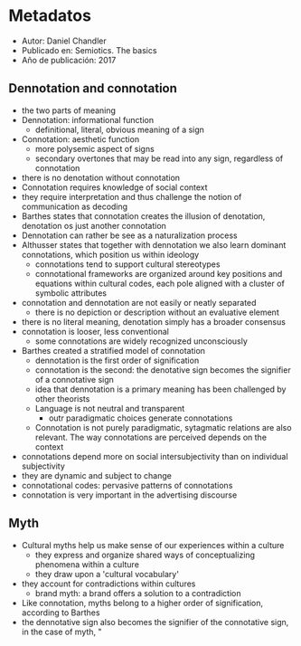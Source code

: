 # Metadatos
- Autor: Daniel Chandler 
- Publicado en: Semiotics. The basics
- Año de publicación: 2017

## Dennotation and connotation
- the two parts of meaning
- Dennotation: informational function
	- definitional, literal, obvious meaning of a sign
- Connotation: aesthetic function
	- more polysemic aspect of signs
	- secondary overtones that may be read into any sign, regardless of connotation
- there is no denotation without connotation
- Connotation requires knowledge of social context
- they require interpretation and thus challenge the notion of communication as decoding
- Barthes states that connotation creates the illusion of denotation, denotation os just another connotation
- Dennotation can rather be see as a naturalization process
- Althusser states that together with dennotation we also learn dominant connotations, which position us within ideology
	- connotations tend to support cultural stereotypes
	- connotational frameworks are organized around key positions and equations within cultural codes, each pole aligned with a cluster of symbolic attributes
- connotation and dennotation are not easily or neatly separated
	- there is no depiction or description without an evaluative element
- there is no literal meaning, denotation simply has a broader consensus
- connotation is looser, less conventional
	- some connotations are widely recognized unconsciously 
- Barthes created a stratified model of connotation
	- dennotation is the first order of signification
	- connotation is the second: the denotative sign becomes the signifier of a connotative sign
	- idea that dennotation is a primary meaning has been challenged by other theorists
	- Language is not neutral and transparent
		- outr paradigmatic choices generate connotations
	- Connotation is not purely paradigmatic, sytagmatic relations are also relevant. The way connotations are perceived depends on the context
-  connotations depend more on social intersubjectivity than on individual subjectivity
-  they are dynamic and subject to change 
-  connotational codes: pervasive patterns of connotations
-  connotation is very important in the advertising discourse

## Myth
- Cultural myths help us make sense of our experiences within a culture
	- they express and organize shared ways of conceptualizing phenomena within a culture
	- they draw upon a 'cultural vocabulary'
- they account for contradictions within cultures
	- brand myth: a brand offers a solution to a contradiction 
- Like connotation, myths belong to a higher order of signification, according to Barthes
- the dennotative sign also becomes the signifier of the connotative sign, in the case of myth, "
